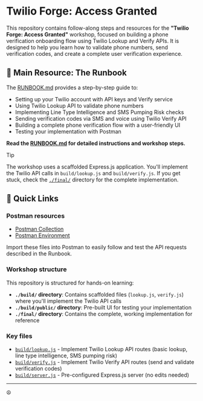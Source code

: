 # Twilio Forge: Access Granted

This repository contains follow-along steps and resources for the **"Twilio Forge: Access Granted"** workshop, focused on building a phone verification onboarding flow using Twilio Lookup and Verify APIs. It is designed to help you learn how to validate phone numbers, send verification codes, and create a complete user verification experience.

## 📖 Main Resource: The Runbook

The [RUNBOOK.md](./RUNBOOK.md) provides a step-by-step guide to:

- Setting up your Twilio account with API keys and Verify service
- Using Twilio Lookup API to validate phone numbers
- Implementing Line Type Intelligence and SMS Pumping Risk checks
- Sending verification codes via SMS and voice using Twilio Verify API
- Building a complete phone verification flow with a user-friendly UI
- Testing your implementation with Postman

**Read the [RUNBOOK.md](./RUNBOOK.md) for detailed instructions and workshop steps.**

> [!TIP]
> The workshop uses a scaffolded Express.js application. You'll implement the Twilio API calls in `build/lookup.js` and `build/verify.js`. If you get stuck, check the [`./final/`](./final/) directory for the complete implementation.

## 🚀 Quick Links

### Postman resources

- [Postman Collection](./Twilio%20Forge-%20Access%20Granted.postman_collection.json)
- [Postman Environment](./Forge-%20Access%20Granted.postman_environment.json)

Import these files into Postman to easily follow and test the API requests described in the Runbook.

### Workshop structure

This repository is structured for hands-on learning:

- **`./build/` directory**: Contains scaffolded files (`lookup.js`, `verify.js`) where you'll implement the Twilio API calls
- **`./build/public/` directory**: Pre-built UI for testing your implementation
- **`./final/` directory**: Contains the complete, working implementation for reference

### Key files

- [`build/lookup.js`](./build/lookup.js) - Implement Twilio Lookup API routes (basic lookup, line type intelligence, SMS pumping risk)
- [`build/verify.js`](./build/verify.js) - Implement Twilio Verify API routes (send and validate verification codes)
- [`build/server.js`](./build/server.js) - Pre-configured Express.js server (no edits needed)

---

☮️
